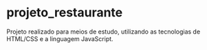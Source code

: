 # projeto_restaurante
Projeto realizado para meios de estudo, utilizando as tecnologias de HTML/CSS e a linguagem JavaScript.
